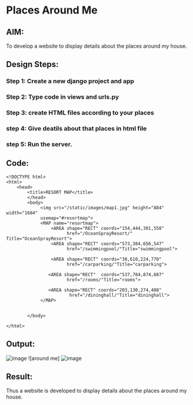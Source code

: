 # Places Around Me

## AIM:
To develop a website to display details about the places around my house.

## Design Steps:
### Step 1: Create a new django project and app

### Step 2: Type code in views and urls.py

### Step 3: create HTML files according to your places

### step 4: Give deatils about that places in html file

### step 5: Run the server.
## Code:
```
<!DOCTYPE html>
<html>
    <head>
        <title>RESORT MAP</title>
        </head>
        <body>
             <img src="/static/images/map1.jpg" height="884" width="1684" 
             usemap="#resortmap">
             <MAP name="resortmap">
                 <AREA shape="RECT" coords="154,444,301,558"
                       href="/OceanSprayResort/" Title="OceanSprayResort">
                 <AREA shape="RECT" coords="573,384,656,547"
                       href="/swimmingpool/"Title="swimmingpool">

                 <AREA shape="RECT" coords="38,610,224,770"
                       href="/carparking/"Title="carparking">

                <AREA shape="RECT"  coords="537,784,874,687"
                       href="/rooms/"Title="rooms">

                <AREA shape="RECT" coords="203,130,274,408"
                        href="/dininghall/"Title="dininghall">
             </MAP>
    
            
        </body>

</html>
```
## Output:
 ![image](https://user-images.githubusercontent.com/119560345/215309179-e44b1e88-3cb3-4b73-99d7-6838a92b44a9.png)
![around me]
 ![image](https://user-images.githubusercontent.com/119560345/215309218-ba11c0f0-92f5-4c23-99bc-c345dd0ae4c7.png)

## Result:
Thus a website is developed to display details about the places around my house.
